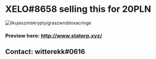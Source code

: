 
# XELO#8658 selling this for 20PLN
![likujeszmiskryptyigraszwrobloxacringe](https://user-images.githubusercontent.com/92751725/149584196-ca243bb1-e78f-4c0f-8494-ab4420b0b6b7.PNG)



### Preview here: http://www.staterp.xyz/ 

## Contact: witterekk#0616
